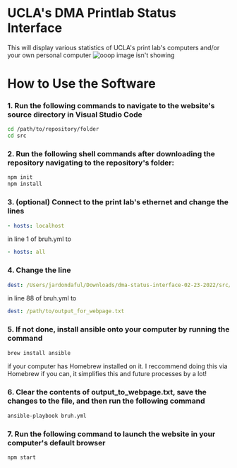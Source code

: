 # UCLA's DMA Printlab Status Interface

This will display various statistics of UCLA's print lab's computers and/or your own personal computer
![ooop image isn't showing](src/Screenshot_2023-02-28_at_16-45-59_React_App.png)

# How to Use the Software

### 1. Run the following commands to navigate to the website's source directory in Visual Studio Code
```sh
cd /path/to/repository/folder
cd src
```

### 2. Run the following shell commands after downloading the repository navigating to the repository's folder: 
```sh
npm init
npm install
```

### 3. (optional) Connect to the print lab's ethernet and change the lines 

```yml
- hosts: localhost
```
  in line 1 of bruh.yml to 

```yml
- hosts: all
```

### 4. Change the line 
```yml
dest: /Users/jardondaful/Downloads/dma-status-interface-02-23-2022/src/output_for_webpage.txt
```
in line 88 of bruh.yml to 
```yml
dest: /path/to/output_for_webpage.txt
```
### 5. If not done, install ansible onto your computer by running the command 
```sh
brew install ansible
```
if your computer has Homebrew installed on it. I reccommend doing this via Homebrew if you can, it simplifies this and future processes by a  lot!

### 6. Clear the contents of output_to_webpage.txt, save the changes to the file, and then run the following command 
```sh
ansible-playbook bruh.yml
```

### 7. Run the following command to launch the website in your computer's default browser
```sh
npm start
```
